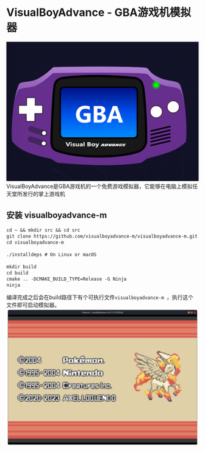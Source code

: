 #  VisualBoyAdvance - GBA游戏机模拟器
![alt text](image.png)
VisualBoyAdvance是GBA游戏机的一个免费游戏模拟器，它能够在电脑上模拟任天堂所发行的掌上游戏机


## 安装 visualboyadvance-m
~~~
cd ~ && mkdir src && cd src
git clone https://github.com/visualboyadvance-m/visualboyadvance-m.git
cd visualboyadvance-m

./installdeps # On Linux or macOS

mkdir build
cd build
cmake .. -DCMAKE_BUILD_TYPE=Release -G Ninja
ninja
~~~

编译完成之后会在build路径下有个可执行文件`visualboyadvance-m `，执行这个文件即可启动模拟器。
![alt text](image-1.png)

